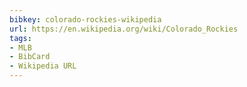 ```yaml
---
bibkey: colorado-rockies-wikipedia
url: https://en.wikipedia.org/wiki/Colorado_Rockies
tags:
- MLB
- BibCard
- Wikipedia URL
---
```


